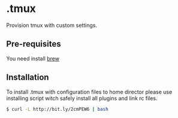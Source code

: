 # .tmux
Provision tmux with custom settings.

## Pre-requisites

You need install [brew](http://brew.sh/)

## Installation

To install .tmux with configuration files to home director please use installing script
witch safely install all plugins and link rc files.

```bash
$ curl -L http://bit.ly/2cmPEW6 | bash
```
